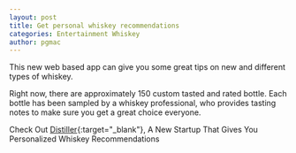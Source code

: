 ```yaml
---
layout: post
title: Get personal whiskey recommendations
categories: Entertainment Whiskey
author: pgmac
---
```

This new web based app can give you some great tips on new and different types of whiskey.

Right now, there are approximately 150 custom tasted and rated bottle. Each bottle has been sampled by a whiskey professional, who provides tasting notes to make sure you get a great choice everyone.

Check Out [Distiller](http://www.businessinsider.com/distiller-whiskey-recommendation-startup-2013-12/?IR=T){:target="_blank"}, A New Startup That Gives You Personalized Whiskey Recommendations